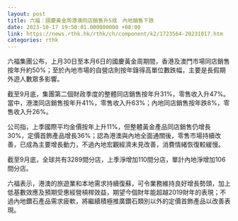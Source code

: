 ```yaml
---
layout: post
title: 六福：國慶黃金周港澳同店銷售升5成　內地銷售下跌
date: 2023-10-17 19:50:01.000000000 +08:00
link: https://news.rthk.hk/rthk/ch/component/k2/1723564-20231017.htm
categories: rthk
---
```


六福集團公布，上月30日至本月6日的國慶黃金周期間，香港及澳門市場同店銷售按年升約50%；至於內地市場的自營店則按年錄得高單位數跌幅，主要是長假期外遊人數眾多影響。

截至9月底，集團第二個財政季度的整體同店銷售按年升31%，零售收入升47%。當中，港澳同店銷售按年升41%，零售收入升63%；內地同店銷售按年跌8%，零售收入升26%。

公司指，上季國際平均金價按年上升11%，但整體黃金產品同店銷售仍增長30%，定價首飾產品增長36%；認為港澳與內地全面通關後，零售市場持續改善，已成為主要增長動力，不過內地宏觀經濟未見改善，消費情緒恢復較緩慢。

截至9月底，全球共有3289間分店，上季淨增加110間分店，單計內地淨增加106間分店。

六福表示，港澳的旅遊業和本地需求持續復蘇，可令業務維持良好增長勢頭，加上低基數效應及預期受惠經營槓桿效益，期望今個財年能超越2019財年的表現；不過內地鑽石產品需求疲軟，將繼續積極推廣鑽石類別以外的定價首飾產品以改善表現。
